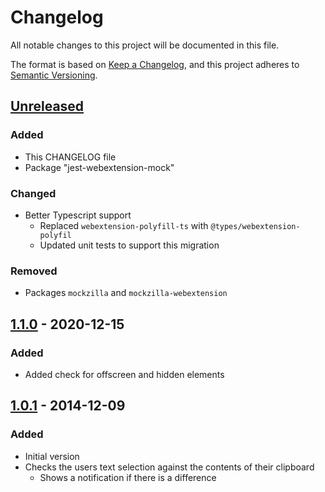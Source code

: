 # Changelog

All notable changes to this project will be documented in this file.

The format is based on [Keep a Changelog](https://keepachangelog.com/en/1.0.0/),
and this project adheres to [Semantic Versioning](https://semver.org/spec/v2.0.0.html).

## [Unreleased]

### Added

- This CHANGELOG file
- Package "jest-webextension-mock"

### Changed

- Better Typescript support
  - Replaced `webextension-polyfill-ts` with `@types/webextension-polyfil`
  - Updated unit tests to support this migration

### Removed

- Packages `mockzilla` and `mockzilla-webextension`

## [1.1.0] - 2020-12-15

### Added

- Added check for offscreen and hidden elements

## [1.0.1] - 2014-12-09

### Added

- Initial version
- Checks the users text selection against the contents of their clipboard
  - Shows a notification if there is a difference

[unreleased]: https://github.com/olivierlacan/keep-a-changelog/compare/v1.1.0...HEAD
[1.1.0]: https://github.com/roedesh/copyguard/compare/v1.0.1...v1.1.0
[1.0.1]: https://github.com/roedesh/copyguard/releases/tag/v1.0.1
